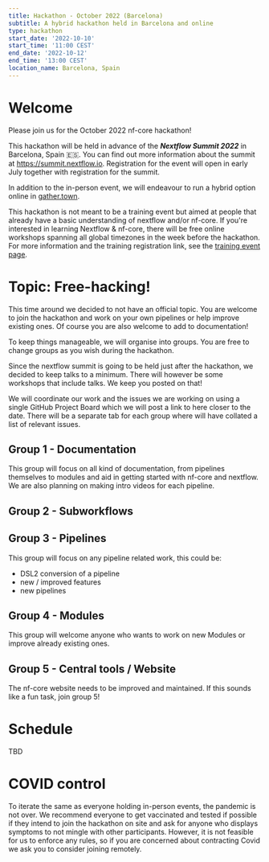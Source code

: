 ```yaml
---
title: Hackathon - October 2022 (Barcelona)
subtitle: A hybrid hackathon held in Barcelona and online
type: hackathon
start_date: '2022-10-10'
start_time: '11:00 CEST'
end_date: '2022-10-12'
end_time: '13:00 CEST'
location_name: Barcelona, Spain
---
```


# Welcome

Please join us for the October 2022 nf-core hackathon!

This hackathon will be held in advance of the _**Nextflow Summit 2022**_ in Barcelona, Spain 🇪🇸. You can find out more information about the summit at <https://summit.nextflow.io>. Registration for the event will open in early July together with registration for the summit.

In addition to the in-person event, we will endeavour to run a hybrid option online in [gather.town](https://gather.town/).

This hackathon is not meant to be a training event but aimed at people that already have a basic understanding of nextflow and/or nf-core. If you're interested in learning Nextflow & nf-core, there will be free online workshops spanning all global timezones in the week before the hackathon. For more information and the training registration link, see the [training event page](../training-october-2022.md).

<!--

# Registration

Registration will open soon. Please check back here and keep an eye out on twitter and Slack,
but in the mean time - book the dates in your calendar!

-->

# Topic: Free-hacking!

This time around we decided to not have an official topic. You are welcome to join the hackathon and work on your own pipelines or help improve existing ones. Of course you are also welcome to add to documentation!

To keep things manageable, we will organise into groups.
You are free to change groups as you wish during the hackathon.

Since the nextflow summit is going to be held just after the hackathon, we decided to keep talks to a minimum. There will however be some workshops that include talks. We keep you posted on that!

We will coordinate our work and the issues we are working on using a single GitHub Project Board which we will post a link to here closer to the date. There will be a separate tab for each group where will have collated a list of relevant issues.

## Group 1 - Documentation

This group will focus on all kind of documentation, from pipelines themselves to modules and aid in getting started with nf-core and nextflow. We are also planning on making intro videos for each pipeline.

## Group 2 - Subworkflows

## Group 3 - Pipelines

This group will focus on any pipeline related work, this could be:

- DSL2 conversion of a pipeline
- new / improved features
- new pipelines

## Group 4 - Modules

This group will welcome anyone who wants to work on new Modules or improve already existing ones.

## Group 5 - Central tools / Website

The nf-core website needs to be improved and maintained. If this sounds like a fun task, join group 5!

# Schedule

TBD

# COVID control

To iterate the same as everyone holding in-person events, the pandemic is not over. We recommend everyone to get vaccinated and tested if possible if they intend to join the hackathon on site and ask for anyone who displays symptoms to not mingle with other participants. However, it is not feasible for us to enforce any rules, so if you are concerned about contracting Covid we ask you to consider joining remotely.
